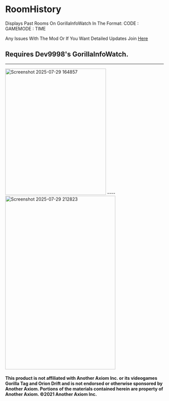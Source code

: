 # RoomHistory
Displays Past Rooms On GorillaInfoWatch In The Format:    CODE : GAMEMODE : TIME

Any Issues With The Mod Or If You Want Detailed Updates Join [Here](<https://discord.gg/MFA5qn385z>)
## Requires Dev9998's GorillaInfoWatch.

----
<img width="320" height="400" alt="Screenshot 2025-07-29 164857" src="https://github.com/user-attachments/assets/28636664-2101-4e76-851f-6dadaeb76ccf" />
----

<img width="350" height="550" alt="Screenshot 2025-07-29 212823" src="https://github.com/user-attachments/assets/fe2aa3eb-4369-46c7-b626-5d376772857a" />


#### This product is not affiliated with Another Axiom Inc. or its videogames Gorilla Tag and Orion Drift and is not endorsed or otherwise sponsored by Another Axiom. Portions of the materials contained herein are property of Another Axiom. ©2021 Another Axiom Inc.
